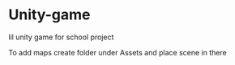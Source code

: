 # Unity-game
lil unity game for school project

To add maps create folder under Assets and place scene in there
